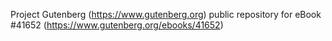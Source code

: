 Project Gutenberg (https://www.gutenberg.org) public repository for eBook #41652 (https://www.gutenberg.org/ebooks/41652)
